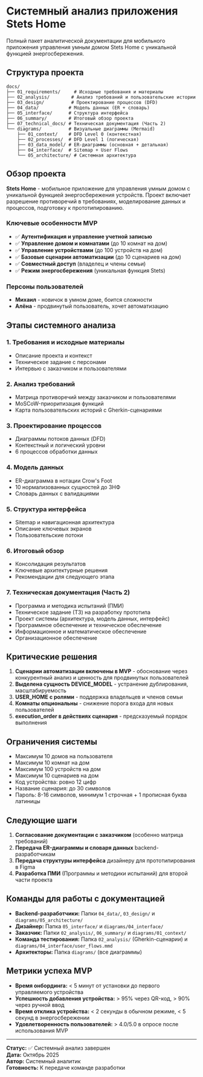 # Системный анализ приложения Stets Home

Полный пакет аналитической документации для мобильного приложения управления умным домом Stets Home с уникальной функцией энергосбережения.

## Структура проекта

```
docs/
├── 01_requirements/     # Исходные требования и материалы
├── 02_analysis/        # Анализ требований и пользовательские истории  
├── 03_design/          # Проектирование процессов (DFD)
├── 04_data/           # Модель данных (ER + словарь)
├── 05_interface/      # Структура интерфейса
├── 06_summary/        # Итоговый обзор проекта
├── 07_technical_docs/ # Техническая документация (Часть 2)
└── diagrams/          # Визуальные диаграммы (Mermaid)
    ├── 01_context/    # DFD Level 0 (контекстная)
    ├── 02_processes/  # DFD Level 1 (логическая)
    ├── 03_data_model/ # ER-диаграммы (основная + детальная)
    ├── 04_interface/  # Sitemap + User Flows
    └── 05_architecture/ # Системная архитектура
```

## Обзор проекта

**Stets Home** - мобильное приложение для управления умным домом с уникальной функцией энергосбережения устройств. Проект включает разрешение противоречий в требованиях, моделирование данных и процессов, подготовку к прототипированию.

### Ключевые особенности MVP

- ✅ **Аутентификация и управление учетной записью**
- ✅ **Управление домом и комнатами** (до 10 комнат на дом)
- ✅ **Управление устройствами** (до 100 устройств на дом)
- ✅ **Базовые сценарии автоматизации** (до 10 сценариев на дом)
- ✅ **Совместный доступ** (владелец и члены семьи)
- ✅ **Режим энергосбережения** (уникальная функция Stets)

### Персоны пользователей

- **Михаил** - новичок в умном доме, боится сложности
- **Алёна** - продвинутый пользователь, хочет автоматизацию

## Этапы системного анализа

### 1. Требования и исходные материалы
- Описание проекта и контекст
- Техническое задание с персонами
- Интервью с заказчиком и пользователями

### 2. Анализ требований
- Матрица противоречий между заказчиком и пользователями
- MoSCoW-приоритизация функций
- Карта пользовательских историй с Gherkin-сценариями

### 3. Проектирование процессов
- Диаграммы потоков данных (DFD)
- Контекстный и логический уровни
- 6 процессов обработки данных

### 4. Модель данных
- ER-диаграмма в нотации Crow's Foot
- 10 нормализованных сущностей до 3НФ
- Словарь данных с валидациями

### 5. Структура интерфейса
- Sitemap и навигационная архитектура
- Описание ключевых экранов
- Пользовательские потоки

### 6. Итоговый обзор
- Консолидация результатов
- Ключевые архитектурные решения
- Рекомендации для следующего этапа

### 7. Техническая документация (Часть 2)
- Программа и методика испытаний (ПМИ)
- Техническое задание (ТЗ) на разработку прототипа
- Проект системы (архитектура, модель данных, интерфейс)
- Программное обеспечение и техническое обеспечение
- Информационное и математическое обеспечение
- Организационное обеспечение

## Критические решения

1. **Сценарии автоматизации включены в MVP** - обоснование через конкурентный анализ и ценность для продвинутых пользователей
2. **Выделена сущность DEVICE_MODEL** - устранение дублирования, масштабируемость
3. **USER_HOME с ролями** - поддержка владельцев и членов семьи
4. **Комнаты опциональны** - снижение порога входа для новых пользователей
5. **execution_order в действиях сценария** - предсказуемый порядок выполнения

## Ограничения системы

- Максимум 10 домов на пользователя
- Максимум 10 комнат на дом
- Максимум 100 устройств на дом
- Максимум 10 сценариев на дом
- Код устройства: ровно 12 цифр
- Название сценария: до 30 символов
- Пароль: 8-16 символов, минимум 1 строчная + 1 прописная буква латиницы

## Следующие шаги

1. **Согласование документации с заказчиком** (особенно матрица требований)
2. **Передача ER-диаграммы и словаря данных** backend-разработчикам
3. **Передача структуры интерфейса** дизайнеру для прототипирования в Figma
4. **Разработка ПМИ** (Программы и методики испытаний) для второй части проекта

## Команды для работы с документацией

- **Backend-разработчики:** Папки `04_data/`, `03_design/` и `diagrams/05_architecture/`
- **Дизайнер:** Папка `05_interface/` и `diagrams/04_interface/`
- **Заказчик:** Папки `02_analysis/`, `06_summary/` и `diagrams/01_context/`
- **Команда тестирования:** Папка `02_analysis/` (Gherkin-сценарии) и `diagrams/04_interface/user_flows.mmd`
- **Архитекторы:** Папка `diagrams/` (все диаграммы)

## Метрики успеха MVP

- **Время онбординга:** < 5 минут от установки до первого управляемого устройства
- **Успешность добавления устройства:** > 95% через QR-код, > 90% через ручной ввод
- **Время отклика устройства:** < 2 секунды в обычном режиме, < 5 секунд в энергосбережении
- **Удовлетворенность пользователей:** > 4.0/5.0 в опросе после использования MVP

---

**Статус:** ✅ Системный анализ завершен  
**Дата:** Октябрь 2025  
**Автор:** Системный аналитик  
**Готовность:** К передаче команде разработки
